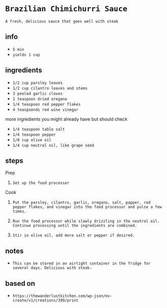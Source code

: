 # `Brazilian Chimichurri Sauce`

`A fresh, delicious sauce that goes well with steak`

## info

* `5 min`
* `yields 1 cup`

## ingredients

* `1/2 cup parsley leaves`
* `1/2 cup cilantro leaves and stems`
* `3 peeled garlic cloves`
* `1 teaspoon dried oregano`
* `1/4 teaspoon red pepper flakes`
* `4 teaspoonds red wine vinegar`

more ingredients you might already have but should check

* `1/4 teaspoon table salt`
* `1/4 teaspoon pepper`
* `1/8 cup olive oil`
* `1/4 cup neutral oil, like grape seed`

## steps

Prep

1. `Set up the food processor`

Cook

1. `Put the parsley, cilantro, garlic, oregano, salt, papper, red pepper flakes, and vinegar into the food processor and pulse a few times.`

2. `Run the food processor while slowly drizzling in the neutral oil. Continue processing until the ingredients are combined.`

3. `Stir in olive oil, add more salt or pepper if desired.`

## notes

* `This can be stored in an airtight container in the fridge for several days. Delicious with steak.`

## based on

* `https://thewanderlustkitchen.com/wp-json/mv-create/v1/creations/399/print`
